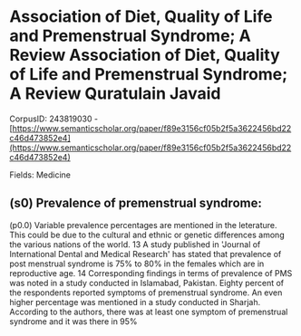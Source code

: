 # Association of Diet, Quality of Life and Premenstrual Syndrome; A Review Association of Diet, Quality of Life and Premenstrual Syndrome; A Review Quratulain Javaid

CorpusID: 243819030 - [https://www.semanticscholar.org/paper/f89e3156cf05b2f5a3622456bd22c46d473852e4](https://www.semanticscholar.org/paper/f89e3156cf05b2f5a3622456bd22c46d473852e4)

Fields: Medicine

## (s0) Prevalence of premenstrual syndrome:
(p0.0) Variable prevalence percentages are mentioned in the leterature. This could be due to the cultural and ethnic or genetic differences among the various nations of the world. 13 A study published in 'Journal of International Dental and Medical Research' has stated that prevalence of post menstrual syndrome is 75% to 80% in the females which are in reproductive age. 14 Corresponding findings in terms of prevalence of PMS was noted in a study conducted in Islamabad, Pakistan. Eighty percent of the respondents reported symptoms of premenstrual syndrome. An even higher percentage was mentioned in a study conducted in Sharjah. According to the authors, there was at least one symptom of premenstrual syndrome and it was there in 95%
